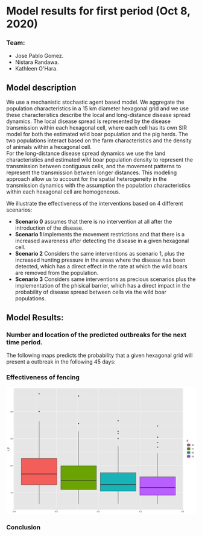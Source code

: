 # Model results for first period (Oct 8, 2020)

### Team:

-   Jose Pablo Gomez.
-   Nistara Randawa.
-   Kathleen O'Hara.

## Model description

We use a mechanistic stochastic agent based model. We aggregate the population characteristics in a 15 km diameter hexagonal grid and we use these characteristics describe the local and long-distance disease spread dynamics.
The local disease spread is represented by the disease transmission within each hexagonal cell, where each cell has its own SIR model for both the estimated wild boar population and the pig herds. The two populations interact based on the farm characteristics and the density of animals within a hexagonal cell.  
For the long-distance disease spread dynamics we use the land characteristics and estimated wild boar population density to represent the transmission between contiguous cells, and the movement patterns to represent the transmission between longer distances.
This modeling approach allow us to account for the spatial heterogeneity in the transmission dynamics with the assumption the population characteristics within each hexagonal cell are homogeneous.

We illustrate the effectiveness of the interventions based on 4 different scenarios:

-   **Scenario 0** assumes that there is no intervention at all after the introduction of the disease.
-   **Scenario 1** implements the movement restrictions and that there is a increased awareness after detecting the disease in a given hexagonal cell.
-   **Scenario 2** Considers the same interventions as scenario 1, plus the increased hunting pressure in the areas where the disease has been detected, which has a direct effect in the rate at which the wild boars are removed from the population.
-   **Scenario 3** Considers same interventions as precious scenarios plus the implementation of the phisical barrier, which has a direct impact in the probability of disease spread between cells via the wild boar populations.
  
## Model Results:

### Number and location of the predicted outbreaks for the next time period.  

The following maps predicts the probability that a given hexagonal grid will present a outbreak in the following 45 days:  
  
  
### Effectiveness of fencing
  
  
![](images/unnamed-chunk-15-1.png)  

### Conclusion 
